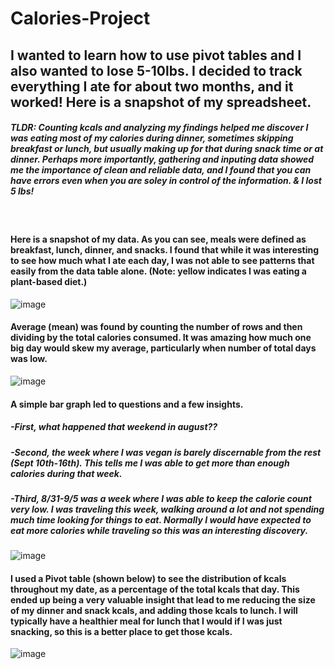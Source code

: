 # Calories-Project 
## I wanted to learn how to use pivot tables and I also wanted to lose 5-10lbs. I decided to track everything I ate for about two months, and it worked! Here is a snapshot of my spreadsheet.

##### TLDR: Counting kcals and analyzing my findings helped me discover I was eating most of my calories during dinner, sometimes skipping breakfast or lunch, but usually making up for that during snack time or at dinner. Perhaps more importantly, gathering and inputing data showed me the importance of clean and reliable data, and I found that you can have errors even when you are soley in control of the information. & I lost 5 lbs!
<br/>

#### Here is a snapshot of my data. As you can see, meals were defined as breakfast, lunch, dinner, and snacks. I found that while it was interesting to see how much what I ate each day, I was not able to see patterns that easily from the data table alone. (Note: yellow indicates I was eating a plant-based diet.) 
![image](https://user-images.githubusercontent.com/39841179/195396286-c21495b2-29c9-4520-b1ec-d0dd826488de.png)

#### Average (mean) was found by counting the number of rows and then dividing by the total calories consumed. It was amazing how much one big day would skew my average, particularly when number of total days was low. 
![image](https://user-images.githubusercontent.com/39841179/195398410-f6bb9a11-ec47-4f85-a66f-0640b721c00f.png)

#### A simple bar graph led to questions and a few insights.
##### -First, what happened that weekend in august?? 
##### -Second, the week where I was vegan is barely discernable from the rest (Sept 10th-16th). This tells me I was able to get more than enough calories during that week. 
##### -Third, 8/31-9/5 was a week where I was able to keep the calorie count very low. I was traveling this week, walking around a lot and not spending much time looking for things to eat. Normally I would have expected to eat more calories while traveling so this was an interesting discovery. 
![image](https://user-images.githubusercontent.com/39841179/195401287-4dd42d9e-7310-432f-99d0-ca10a8416307.png)

#### I used a Pivot table (shown below) to see the distribution of kcals throughout my date, as a percentage of the total kcals that day. This ended up being a very valuable insight that lead to me reducing the size of my dinner and snack kcals, and adding those kcals to lunch. I will typically have a healthier meal for lunch that I would if I was just snacking, so this is a better place to get those kcals. 

![image](https://user-images.githubusercontent.com/39841179/195405610-9852aa5d-b91b-4da9-bb56-d110a442a644.png)

